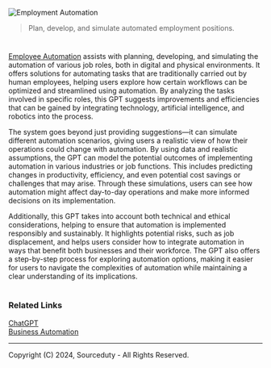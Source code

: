![Employment Automation](https://github.com/user-attachments/assets/2ea0c110-d7c2-4496-8bbd-cd45644a22e9)

> Plan, develop, and simulate automated employment positions.

#

[Employee Automation](https://chatgpt.com/g/g-HYQEEKjBg-employee-automation) assists with planning, developing, and simulating the automation of various job roles, both in digital and physical environments. It offers solutions for automating tasks that are traditionally carried out by human employees, helping users explore how certain workflows can be optimized and streamlined using automation. By analyzing the tasks involved in specific roles, this GPT suggests improvements and efficiencies that can be gained by integrating technology, artificial intelligence, and robotics into the process.

The system goes beyond just providing suggestions—it can simulate different automation scenarios, giving users a realistic view of how their operations could change with automation. By using data and realistic assumptions, the GPT can model the potential outcomes of implementing automation in various industries or job functions. This includes predicting changes in productivity, efficiency, and even potential cost savings or challenges that may arise. Through these simulations, users can see how automation might affect day-to-day operations and make more informed decisions on its implementation.

Additionally, this GPT takes into account both technical and ethical considerations, helping to ensure that automation is implemented responsibly and sustainably. It highlights potential risks, such as job displacement, and helps users consider how to integrate automation in ways that benefit both businesses and their workforce. The GPT also offers a step-by-step process for exploring automation options, making it easier for users to navigate the complexities of automation while maintaining a clear understanding of its implications.

#
### Related Links

[ChatGPT](https://github.com/sourceduty/ChatGPT)
<br>
[Business Automation](https://github.com/sourceduty/Business_Automation)

***
Copyright (C) 2024, Sourceduty - All Rights Reserved.
